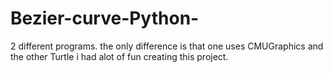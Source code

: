 # Bezier-curve-Python-
2 different programs. the only difference is that one uses CMUGraphics and the other Turtle
i had alot of fun creating this project.
